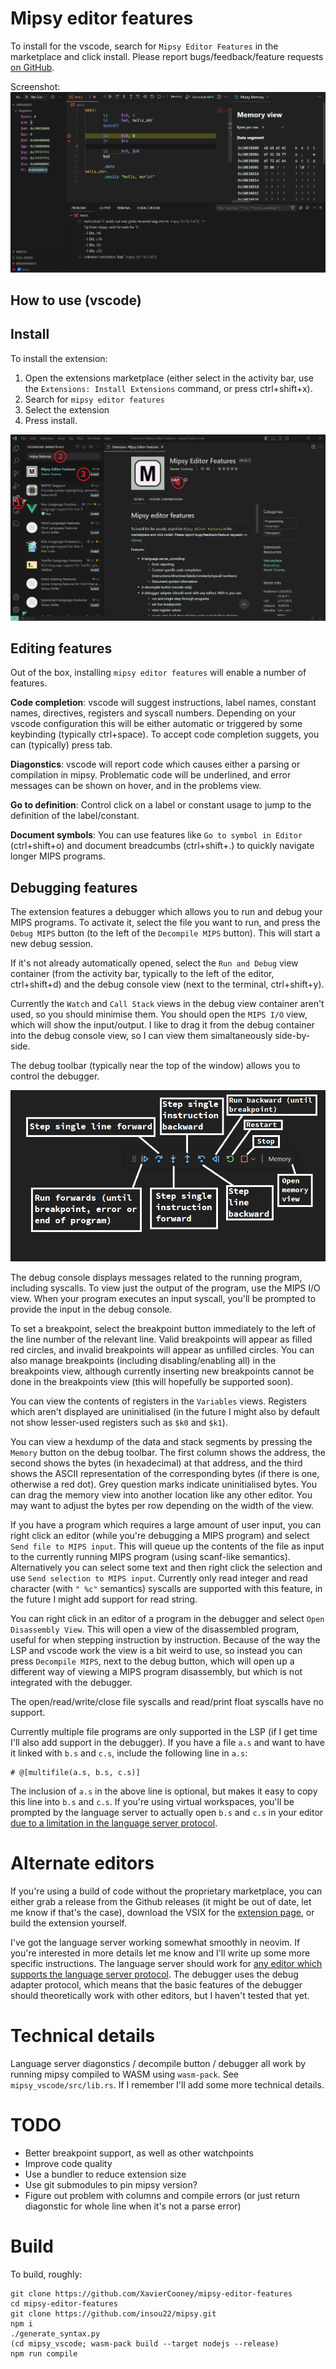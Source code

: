 # Mipsy editor features

To install for the vscode, search for `Mipsy Editor Features` in the marketplace and click install. Please report bugs/feedback/feature requests [on GitHub](https://github.com/XavierCooney/mipsy-editor-features/issues).

Screenshot:
![A screenshot of vscode showing various features of the extension, including the debugger and diagonstic reporting](./screenshot-1.png?raw=true)

## How to use (vscode)

## Install

To install the extension:
1. Open the extensions marketplace (either select in the activity bar, use the `Extensions: Install Extensions` command, or press ctrl+shift+x).
2. Search for `mipsy editor features`
3. Select the extension
4. Press install.

![A screenshot of vscode showing the exension page for the mipsy editor features extension](./docs/installation-instructions.png)

## Editing features

Out of the box, installing `mipsy editor features` will enable a number of features.

**Code completion**: vscode will suggest instructions, label names, constant names, directives, registers and syscall numbers. Depending on your vscode configuration this will be either automatic or triggered by some keybinding (typically ctrl+space). To accept code completion suggets, you can (typically) press tab.

**Diagonstics**: vscode will report code which causes either a parsing or compilation in mipsy. Problematic code will be underlined, and error messages can be shown on hover, and in the problems view.

**Go to definition**: Control click on a label or constant usage to jump to the definition of the label/constant.

**Document symbols**: You can use features like `Go to symbol in Editor` (ctrl+shift+o) and document breadcumbs (ctrl+shift+.) to quickly navigate longer MIPS programs.

## Debugging features

The extension features a debugger which allows you to run and debug your MIPS programs. To activate it, select the file you want to run, and press the `Debug MIPS` button (to the left of the `Decompile MIPS` button). This will start a new debug session.

If it's not already automatically opened, select the `Run and Debug` view container (from the activity bar, typically to the left of the editor, ctrl+shift+d) and the debug console view (next to the terminal, ctrl+shift+y).

Currently the `Watch` and `Call Stack` views in the debug view container aren't used, so you should minimise them. You should open the `MIPS I/O` view, which will show the input/output. I like to drag it from the debug container into the debug console view, so I can view them simaltaneously side-by-side.

The debug toolbar (typically near the top of the window) allows you to control the debugger.

![A screenshot of the vscode debug toolbar, with labels for run forwards, step single line forward, step single instruction forward, step single instruction backward, run backward, restart, stop and view  memory](./docs/debug-toolbar.png)

The debug console displays messages related to the running program, including syscalls. To view just the output of the program, use the MIPS I/O view. When your program executes an input syscall, you'll be prompted to provide the input in the debug console.

To set a breakpoint, select the breakpoint button immediately to the left of the line number of the relevant line. Valid breakpoints will appear as filled red circles, and invalid breakpoints will appear as unfilled circles. You can also manage breakpoints (including disabling/enabling all) in the breakpoints view, although currently inserting new breakpoints cannot be done in the breakpoints view (this will hopefully be supported soon).

You can view the contents of registers in the `Variables` views. Registers which aren't displayed are uninitialised (in the future I might also by default not show lesser-used registers such as `$k0` and `$k1`).

You can view a hexdump of the data and stack segments by pressing the `Memory` button on the debug toolbar. The first column shows the address, the second shows the bytes (in hexadecimal) at that address, and the third shows the ASCII representation of the corresponding bytes (if there is one, otherwise a red dot). Grey question marks indicate uninitialised bytes. You can drag the memory view into another location like any other editor. You may want to adjust the bytes per row depending on the width of the view.

If you have a program which requires a large amount of user input, you can right click an editor (while you're debugging a MIPS program) and select `Send file to MIPS input`. This will queue up the contents of the file as input to the currently running MIPS program (using scanf-like semantics). Alternatively you can select some text and then right click the selection and use `Send selection to MIPS input`. Currently only read integer and read character (with `" %c"` semantics) syscalls are supported with this feature, in the future I might add support for read string.

You can right click in an editor of a program in the debugger and select `Open Disassembly View`. This will open a view of the disassembled program, useful for when stepping instruction by instruction. Because of the way the LSP and vscode work the view is a bit weird to use, so instead you can press `Decompile MIPS`, next to the debug button, which will open up a different way of viewing a MIPS program disassembly, but which is not integrated with the debugger.

The open/read/write/close file syscalls and read/print float syscalls have no support.

Currently multiple file programs are only supported in the LSP (if I get time I'll also add support in the debugger). If you have a file `a.s` and want to have it linked with `b.s` and `c.s`, include the following line in `a.s`:
```
# @[multifile(a.s, b.s, c.s)]
```
The inclusion of `a.s` in the above line is optional, but makes it easy to copy this line into `b.s` and `c.s`. If you're using virtual workspaces, you'll be prompted by the language server to actually open `b.s` and `c.s` in your editor [due to a limitation in the language server protocol](https://github.com/microsoft/language-server-protocol/issues/1264).

# Alternate editors

If you're using a build of code without the proprietary marketplace, you can either grab a release from the Github releases (it might be out of date, let me know if that's the case), download the VSIX for the [extension page](https://marketplace.visualstudio.com/items?itemName=xavc.xavc-mipsy-features), or build the extension yourself.

I've got the language server working somewhat smoothly in neovim. If you're interested in more details let me know and I'll write up some more specific instructions. The language server should work for [any editor which supports the language server protocol](https://microsoft.github.io/language-server-protocol/implementors/tools/). The debugger uses the debug adapter protocol, which means that the basic features of the debugger should theoretically work with other editors, but I haven't tested that yet.

# Technical details

Language server diagonstics / decompile button / debugger all work by running mipsy compiled to WASM using `wasm-pack`. See `mipsy_vscode/src/lib.rs`. If I remember I'll add some more technical details.


# TODO
 - Better breakpoint support, as well as other watchpoints
 - Improve code quality
 - Use a bundler to reduce extension size
 - Use git submodules to pin mipsy version?
 - Figure out problem with columns and compile errors (or just return diagonstic for whole line when it's not a parse error)

# Build

To build, roughly:
```
git clone https://github.com/XavierCooney/mipsy-editor-features
cd mipsy-editor-features
git clone https://github.com/insou22/mipsy.git
npm i
./generate_syntax.py
(cd mipsy_vscode; wasm-pack build --target nodejs --release)
npm run compile
```
